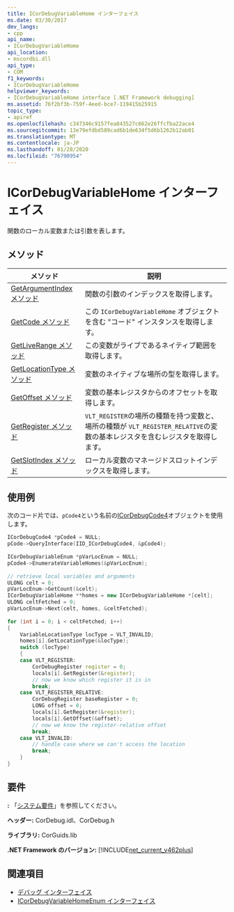 ```yaml
---
title: ICorDebugVariableHome インターフェイス
ms.date: 03/30/2017
dev_langs:
- cpp
api_name:
- ICorDebugVariableHome
api_location:
- mscordbi.dll
api_type:
- COM
f1_keywords:
- ICorDebugVariableHome
helpviewer_keywords:
- ICorDebugVariableHome interface [.NET Framework debugging]
ms.assetid: 76f2bf3b-759f-4eed-bce7-119415b25915
topic_type:
- apiref
ms.openlocfilehash: c347346c9157fea843527c662e26ffcfba22ace4
ms.sourcegitcommit: 13e79efdbd589cad6b1de634f5d6b1262b12ab01
ms.translationtype: MT
ms.contentlocale: ja-JP
ms.lasthandoff: 01/28/2020
ms.locfileid: "76790954"
---
```

# <a name="icordebugvariablehome-interface"></a>ICorDebugVariableHome インターフェイス
関数のローカル変数または引数を表します。  
  
## <a name="methods"></a>メソッド  
  
|メソッド|説明|  
|------------|-----------------|  
|[GetArgumentIndex メソッド](icordebugvariablehome-getargumentindex-method.md)|関数の引数のインデックスを取得します。|  
|[GetCode メソッド](icordebugvariablehome-getcode-method.md)|この `ICorDebugVariableHome` オブジェクトを含む "コード" インスタンスを取得します。|  
|[GetLiveRange メソッド](icordebugvariablehome-getliverange-method.md)|この変数がライブであるネイティブ範囲を取得します。|  
|[GetLocationType メソッド](icordebugvariablehome-getlocationtype-method.md)|変数のネイティブな場所の型を取得します。|  
|[GetOffset メソッド](icordebugvariablehome-getoffset-method.md)|変数の基本レジスタからのオフセットを取得します。|  
|[GetRegister メソッド](icordebugvariablehome-getregister-method.md)|`VLT_REGISTER`の場所の種類を持つ変数と、場所の種類が `VLT_REGISTER_RELATIVE`の変数の基本レジスタを含むレジスタを取得します。|  
|[GetSlotIndex メソッド](icordebugvariablehome-getslotindex-method.md)|ローカル変数のマネージドスロットインデックスを取得します。|  
  
## <a name="example"></a>使用例  
 次のコード片では、`pCode4`という名前の[ICorDebugCode4](icordebugcode4-interface.md)オブジェクトを使用します。  
  
```cpp  
ICorDebugCode4 *pCode4 = NULL;  
pCode->QueryInterface(IID_ICorDebugCode4, &pCode4);  
  
ICorDebugVariableEnum *pVarLocEnum = NULL;  
pCode4->EnumerateVariableHomes(&pVarLocEnum);  
  
// retrieve local variables and arguments  
ULONG celt = 0;  
pVarLocEnum->GetCount(&celt);  
ICorDebugVariableHome **homes = new ICorDebugVariableHome *[celt];  
ULONG celtFetched = 0;  
pVarLocEnum->Next(celt, homes, &celtFetched);  
  
for (int i = 0; i < celtFetched; i++)  
{  
    VariableLocationType locType = VLT_INVALID;  
    homes[i].GetLocationType(&locType);  
    switch (locType)  
    {  
    case VLT_REGISTER:  
        CorDebugRegister register = 0;  
        locals[i].GetRegister(&register);  
        // now we know which register it is in  
        break;  
    case VLT_REGISTER_RELATIVE:  
        CorDebugRegister baseRegister = 0;  
        LONG offset = 0;  
        locals[i].GetRegister(&register);  
        locals[i].GetOffset(&offset);  
        // now we know the register-relative offset  
        break;  
    case VLT_INVALID:  
        // handle case where we can't access the location  
        break;  
    }  
}  
```  
  
## <a name="requirements"></a>要件  
 **:** 「[システム要件](../../../../docs/framework/get-started/system-requirements.md)」を参照してください。  
  
 **ヘッダー:** CorDebug.idl、CorDebug.h  
  
 **ライブラリ:** CorGuids.lib  
  
 **.NET Framework のバージョン:** [!INCLUDE[net_current_v462plus](../../../../includes/net-current-v462plus-md.md)]  
  
## <a name="see-also"></a>関連項目

- [デバッグ インターフェイス](debugging-interfaces.md)
- [ICorDebugVariableHomeEnum インターフェイス](icordebugvariablehomeenum-interface.md)
